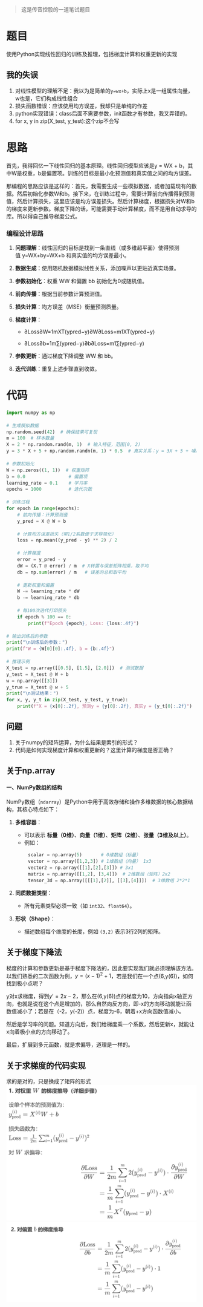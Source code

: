 >这是传音控股的一道笔试题目
# 题目
使用Python实现线性回归的训练及推理，包括梯度计算和权重更新的实现
## 我的失误
1. 对线性模型的理解不足：我以为是简单的`y=wx+b`，实际上x是一组属性向量，w也是，它们构成线性组合
2. 损失函数错误：应该使用均方误差，我却只是单纯的作差
3. python实现错误：class后面不需要参数，init函数才有参数，我又弄错的。
4. for x, y in zip(X_test, y_test):这个zip不会写
# 思路
首先，我得回忆一下线性回归的基本原理。线性回归模型应该是y = WX + b，其中W是权重，b是偏置项。训练的目标是最小化预测值和真实值之间的均方误差。

那编程的思路应该是这样的：首先，我需要生成一些模拟数据，或者加载现有的数据。然后初始化参数W和b。接下来，在训练过程中，需要计算前向传播得到预测值，然后计算损失，这里应该是均方误差损失。然后计算梯度，根据损失对W和b的梯度来更新参数。梯度下降的话，可能需要手动计算梯度，而不是用自动求导的库。所以得自己推导梯度公式。

### 编程设计思路

1. **问题理解**：线性回归的目标是找到一条直线（或多维超平面）使得预测值 y=WX+by=WX+b 和真实值的均方误差最小。
    
2. **数据生成**：使用随机数据模拟线性关系，添加噪声以更贴近真实场景。
    
3. **参数初始化**：权重 WW 和偏置 bb 初始化为0或随机值。
    
4. **前向传播**：根据当前参数计算预测值。
    
5. **损失计算**：均方误差（MSE）衡量预测质量。
    
6. **梯度计算**：
    
    - ∂Loss∂W=1mXT(ypred−y)∂W∂Loss​=m1​XT(ypred​−y)
        
    - ∂Loss∂b=1m∑(ypred−y)∂b∂Loss​=m1​∑(ypred​−y)
        
7. **参数更新**：通过梯度下降调整 WW 和 bb。
    
8. **迭代训练**：重复上述步骤直到收敛。
# 代码
```python
import numpy as np

# 生成模拟数据
np.random.seed(42)  # 确保结果可复现
m = 100  # 样本数量
X = 2 * np.random.rand(m, 1)  # 输入特征，范围[0, 2)
y = 3 * X + 5 + np.random.randn(m, 1) * 0.5  # 真实关系：y = 3X + 5 + 噪声

# 参数初始化
W = np.zeros((1, 1))  # 权重矩阵
b = 0.0                # 偏置项
learning_rate = 0.1    # 学习率
epochs = 1000          # 迭代次数

# 训练过程
for epoch in range(epochs):
    # 前向传播：计算预测值
    y_pred = X @ W + b
    
    # 计算均方误差损失（带1/2系数便于求导简化）
    loss = np.mean((y_pred - y) ** 2) / 2
    
    # 计算梯度
    error = y_pred - y
    dW = (X.T @ error) / m  # X转置与误差矩阵相乘，取平均
    db = np.sum(error) / m   # 误差的总和取平均
    
    # 更新权重和偏置
    W -= learning_rate * dW
    b -= learning_rate * db
    
    # 每100次迭代打印损失
    if epoch % 100 == 0:
        print(f"Epoch {epoch}, Loss: {loss:.4f}")

# 输出训练后的参数
print("\n训练后的参数：")
print(f"W = {W[0][0]:.4f}, b = {b:.4f}")

# 推理示例
X_test = np.array([[0.5], [1.5], [2.0]])  # 测试数据
y_test = X_test @ W + b
w = np.array([[3]])
y_true = X_test @ w + 5
print("\n测试结果：")
for x, y, y_t in zip(X_test, y_test, y_true):
    print(f"X = {x[0]:.2f}, 预测y = {y[0]:.2f}, 真实y = {y_t[0]:.2f}")
```

## 问题
1. 关于numpy的矩阵运算，为什么结果是索引的形式？
2. 代码是如何实现梯度计算和权重更新的？这里计算的梯度是否正确？
## 关于np.array
#### **一、NumPy数组的结构**

NumPy数组（`ndarray`）是Python中用于高效存储和操作多维数据的核心数据结构，其核心特点如下：

1. **多维容器**：
    
    - 可以表示 **标量（0维）**、**向量（1维）**、**矩阵（2维）**、**张量（3维及以上）**。
    - 例如：
```python
        scalar = np.array(5)       # 0维数组（标量）
        vector = np.array([1,2,3]) # 1维数组（向量） 1x3
        vector2 = np.array([[1],[2],[3]]) # 3x1
        matrix = np.array([[1,2], [3,4]])  # 2维数组（矩阵）2x2
        tensor_3d = np.array([[[1],[2]], [[3],[4]]])  # 3维数组 2*2*1
```
        
2. **同质数据类型**：
    
    - 所有元素类型必须一致（如 `int32`、`float64`）。
        
3. **形状（Shape）**：
    
    - 描述数组每个维度的长度，例如 `(3,2)` 表示3行2列的矩阵。
## 关于梯度下降法
梯度的计算和参数更新是基于梯度下降法的，因此要实现我们就必须理解该方法。
以我们熟悉的二次函数为例，$y=(x-1)^2+1$，若是我们在一个点(6,y(6))，如何找到极小点呢？

y对x求梯度，得到$y'=2x-2$，那么在(6,y(6))点的梯度为10，方向指向x轴正方向，也就是说在这个点是增加的，那么自然向反方向，即-x的方向移动就能让函数值减小了；若是在（-2，y(-2)）点，梯度为-6，朝着+x方向函数值减小。

然后是学习率的问题。知道方向后，我们给梯度乘一个系数，然后更新x，就能让x向着极小点的方向移动了。

最后，扩展到多元函数，就是求偏导，道理是一样的。

## 关于求梯度的代码实现
求的是对的，只是换成了矩阵的形式
<img src="image20250326200701.png">
<img src="image20250326200719.png">